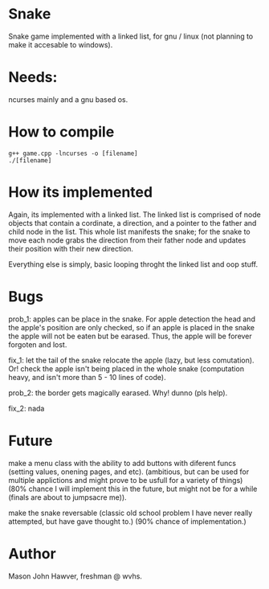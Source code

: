 # Snake
Snake game implemented with a linked list, for gnu / linux (not planning to make it accesable to windows).

# Needs:
ncurses mainly and a gnu based os.

# How to compile
    g++ game.cpp -lncurses -o [filename]
    ./[filename]

# How its implemented
Again, its implemented with a linked list. The linked list is comprised of node objects that contain a cordinate, a direction, and a pointer to the father and child node in the list. This whole list manifests the snake; for the snake to move each node grabs the direction from their father node and updates their position with their new direction.

Everything else is simply, basic looping throght the linked list and oop stuff.

# Bugs
prob_1:
apples can be place in the snake. For apple detection the head and the apple's position are only checked, so if an apple is placed in the snake the apple will not be eaten but be earased. Thus, the apple will be forever forgoten and lost.

fix_1:
let the tail of the snake relocate the apple (lazy, but less comutation).
Or! check the apple isn't being placed in the whole snake (computation heavy, and isn't more than 5 - 10 lines of code).

prob_2:
the border gets magically earased. Why! dunno (pls help).

fix_2:
nada

# Future
make a menu class with the ability to add buttons with diferent funcs (setting values, onening pages, and etc). (ambitious, but can be used for multiple applictions and might prove to be usfull for a variety of things) (80% chance I will implement this in the future, but might not be for a while (finals are about to jumpsacre me)).

make the snake reversable (classic old school problem I have never really attempted, but have gave thought to.) (90% chance of implementation.)



# Author
Mason John Hawver, freshman @ wvhs.
